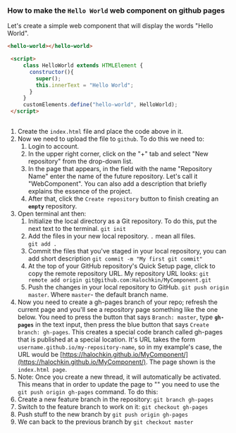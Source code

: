 ### How to make the `Hello World` web component on github pages

Let's create a simple web component that will display the words "Hello World".


```html
<hello-world></hello-world>

 <script>
     class HelloWorld extends HTMLElement {
       constructor(){
         super();
         this.innerText = "Hello World";
       }
     }
     customElements.define("hello-world", HelloWorld);
 </script>
 
```
1. Create the `index.html` file and place the code above in it.
2. Now we need to upload the file to `github`. To do this we need to:
   1. Login to account.
   2. In the upper right corner, click on the "+" tab and select "New repository" from the drop-down list.
   3. In the page that appears, in the field with the name "Repository Name" enter the name of the future repository. 
   Let's call it "WebComponent". You can also add a description that briefly explains the essence of the project.
   4. After that, click the `Create repository` button to finish creating an **`empty`** repository.
3. Open terminal ant then:
   1. Initialize the local directory as a Git repository. To do this, put the next text to the terminal. 
   `git init`
   2. Add the files in your new local repository. `.` mean all files.   
   ```git add .```
   3. Commit the files that you've staged in your local repository, you can add short description 
   `git commit -m "My first git commit"`
   4. At the top of your GitHub repository's Quick Setup page, click  to copy the remote repository URL. 
   My repository URL looks: `git remote add origin git@github.com:Halochkin/MyComponent.git`
   5. Push the changes in your local repository to GitHub. `git push origin master`. Where `master`- the default branch name.
 4. Now you need to create a gh-pages branch of your repo; refresh the current page and you'll see a repository 
 page something like the one below. You need to press the button that says `Branch: master`, type **`gh-pages`** in the 
 text input, then press the blue button that says `Create branch: gh-pages`. This creates a special code branch 
 called gh-pages that is published at a special location. It's URL takes the form `username.github.io/my-repository-name`,
  so in my example's case, the URL would be [https://halochkin.github.io/MyComponent/](https://halochkin.github.io/MyComponent/). The page shown is 
  the `index.html page`.
 5. Note: Once you create a new thread, it will automatically be activated. This means that in order to update the page to "" you need to use
  the `git push origin gh-pages` command. To do this:
   1. Create a new feature branch in the repository: `git branch gh-pages`
   2. Switch to the feature branch to work on it: `git checkout gh-pages`
   3. Push stuff to the new branch by `git push origin gh-pages`
   4. We can back to the previous branch by `git checkout master`